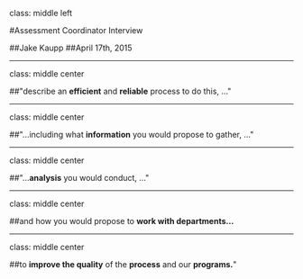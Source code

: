 class: middle left

#Assessment Coordinator Interview

##Jake Kaupp
##April 17th, 2015

---

class: middle center

##"describe an **efficient** and **reliable** process to do this, ..."

---

class: middle center

##"...including what **information** you would propose to gather, ..." 

---

class: middle center

##"...**analysis** you would conduct, ..."

---

class: middle center

##and how you would propose to **work with departments...** 


---

class: middle center

##to **improve the quality** of the **process** and our **programs.**"



